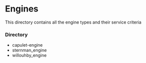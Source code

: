 <h1> Engines</h1>

<p>This directory contains all the engine types and their service criteria</p>

<h3>Directory</h3>
<ul>
    <li>capulet-engine</li>
    <li>sternman_engine</li>
    <li>willouhby_engine</li>
</ul>